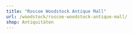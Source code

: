 ```yaml
---
title: "Roscoe Woodstock Antique Mall"
url: /woodstock/roscoe-woodstock-antique-mall/
shop: Antiquitäten
---
```

